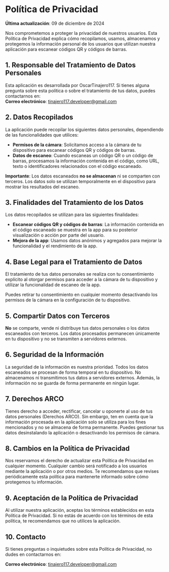# Política de Privacidad

**Última actualización**: 09 de diciembre de 2024

Nos comprometemos a proteger la privacidad de nuestros usuarios. Esta Política de Privacidad explica cómo recopilamos, usamos, almacenamos y protegemos la información personal de los usuarios que utilizan nuestra aplicación para escanear códigos QR y códigos de barras.

## 1. Responsable del Tratamiento de Datos Personales

Esta aplicación es desarrollada por OscarTinajero117. Si tienes alguna pregunta sobre esta política o sobre el tratamiento de tus datos, puedes contactarnos en:  
**Correo electrónico**: <tinajero117.developer@gmail.com>

## 2. Datos Recopilados

La aplicación puede recopilar los siguientes datos personales, dependiendo de las funcionalidades que utilices:

- **Permisos de la cámara**: Solicitamos acceso a la cámara de tu dispositivo para escanear códigos QR y códigos de barras. 
- **Datos de escaneo**: Cuando escaneas un código QR o un código de barras, procesamos la información contenida en el código, como URL, texto o identificadores relacionados con el código escaneado.

**Importante**: Los datos escaneados **no se almacenan** ni se comparten con terceros. Los datos solo se utilizan temporalmente en el dispositivo para mostrar los resultados del escaneo.

## 3. Finalidades del Tratamiento de los Datos

Los datos recopilados se utilizan para las siguientes finalidades:

- **Escanear códigos QR y códigos de barras**: La información contenida en el código escaneado se muestra en la app para su posterior visualización o acción por parte del usuario.
- **Mejora de la app**: Usamos datos anónimos y agregados para mejorar la funcionalidad y el rendimiento de la app.

## 4. Base Legal para el Tratamiento de Datos

El tratamiento de tus datos personales se realiza con tu consentimiento explícito al otorgar permisos para acceder a la cámara de tu dispositivo y utilizar la funcionalidad de escaneo de la app.

Puedes retirar tu consentimiento en cualquier momento desactivando los permisos de la cámara en la configuración de tu dispositivo.

## 5. Compartir Datos con Terceros

**No** se comparte, vende ni distribuye tus datos personales o los datos escaneados con terceros. Los datos procesados permanecen únicamente en tu dispositivo y no se transmiten a servidores externos.

## 6. Seguridad de la Información

La seguridad de la información es nuestra prioridad. Todos los datos escaneados se procesan de forma temporal en tu dispositivo. No almacenamos ni transmitimos tus datos a servidores externos. Además, la información no se guarda de forma permanente en ningún lugar.

## 7. Derechos ARCO

Tienes derecho a acceder, rectificar, cancelar u oponerte al uso de tus datos personales (Derechos ARCO). Sin embargo, ten en cuenta que la información procesada en la aplicación solo se utiliza para los fines mencionados y no se almacena de forma permanente. Puedes gestionar tus datos desinstalando la aplicación o desactivando los permisos de cámara.

## 8. Cambios en la Política de Privacidad

Nos reservamos el derecho de actualizar esta Política de Privacidad en cualquier momento. Cualquier cambio será notificado a los usuarios mediante la aplicación o por otros medios. Te recomendamos que revises periódicamente esta política para mantenerte informado sobre cómo protegemos tu información.

## 9. Aceptación de la Política de Privacidad

Al utilizar nuestra aplicación, aceptas los términos establecidos en esta Política de Privacidad. Si no estás de acuerdo con los términos de esta política, te recomendamos que no utilices la aplicación.

## 10. Contacto

Si tienes preguntas o inquietudes sobre esta Política de Privacidad, no dudes en contactarnos en:

**Correo electrónico**: <tinajero117.developer@gmail.com>
